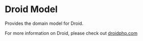Droid Model
===========

Provides the domain model for Droid.

For more information on Droid, please check out [droidphp.com](http://droidphp.com)

